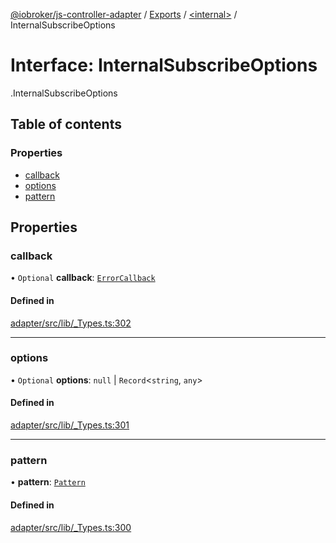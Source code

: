 [@iobroker/js-controller-adapter](../README.md) / [Exports](../modules.md) / [<internal\>](../modules/internal_.md) / InternalSubscribeOptions

# Interface: InternalSubscribeOptions

[<internal>](../modules/internal_.md).InternalSubscribeOptions

## Table of contents

### Properties

- [callback](internal_.InternalSubscribeOptions.md#callback)
- [options](internal_.InternalSubscribeOptions.md#options)
- [pattern](internal_.InternalSubscribeOptions.md#pattern)

## Properties

### callback

• `Optional` **callback**: [`ErrorCallback`](../modules/internal_.md#errorcallback)

#### Defined in

[adapter/src/lib/_Types.ts:302](https://github.com/ioBroker/ioBroker.js-controller/blob/90110543/packages/adapter/src/lib/_Types.ts#L302)

___

### options

• `Optional` **options**: ``null`` \| `Record`<`string`, `any`\>

#### Defined in

[adapter/src/lib/_Types.ts:301](https://github.com/ioBroker/ioBroker.js-controller/blob/90110543/packages/adapter/src/lib/_Types.ts#L301)

___

### pattern

• **pattern**: [`Pattern`](../modules/internal_.md#pattern)

#### Defined in

[adapter/src/lib/_Types.ts:300](https://github.com/ioBroker/ioBroker.js-controller/blob/90110543/packages/adapter/src/lib/_Types.ts#L300)
